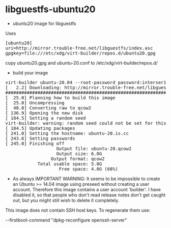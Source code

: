 # libguestfs-ubuntu20
* ubuntu20 image for libguestfs

Uses
<pre>
[ubuntu20]
uri=http://mirror.trouble-free.net/libguestfs/index.asc
gpgkey=file:///etc/xdg/virt-builder/repos.d/ubuntu20.gpg
</pre>

copy ubuntu20.gpg and ubuntu-20.conf to /etc/xdg/virt-builder/repos.d/


* build your image
<pre>
virt-builder ubuntu-20.04 --root-password password:interser123 --update --hostname ubuntu-20.is.cc --format qcow2 -o ubuntu-20.qcow2
[   2.2] Downloading: http://mirror.trouble-free.net/libguestfs/ubuntu-20-04.img.xz
##################################################################################################################################################################### 100.0%
[  25.0] Planning how to build this image
[  25.0] Uncompressing
[  48.8] Converting raw to qcow2
[ 136.9] Opening the new disk
[ 184.5] Setting a random seed
virt-builder: warning: random seed could not be set for this type of guest
[ 184.5] Updating packages
[ 241.0] Setting the hostname: ubuntu-20.is.cc
[ 243.6] Setting passwords
[ 245.0] Finishing off
                   Output file: ubuntu-20.qcow2
                   Output size: 6.0G
                 Output format: qcow2
            Total usable space: 5.8G
                    Free space: 4.0G (68%)
</pre>


* As always
IMPORTANT WARNING:
It seems to be impossible to create an Ubuntu >= 14.04 image using
preseed without creating a user account.  Therefore this image
contains a user account 'builder'.  I have disabled it, so that
people who don't read release notes don't get caught out, but you
might still wish to delete it completely.
 
This image does not contain SSH host keys.  To regenerate them use:
 
 --firstboot-command "dpkg-reconfigure openssh-server"
